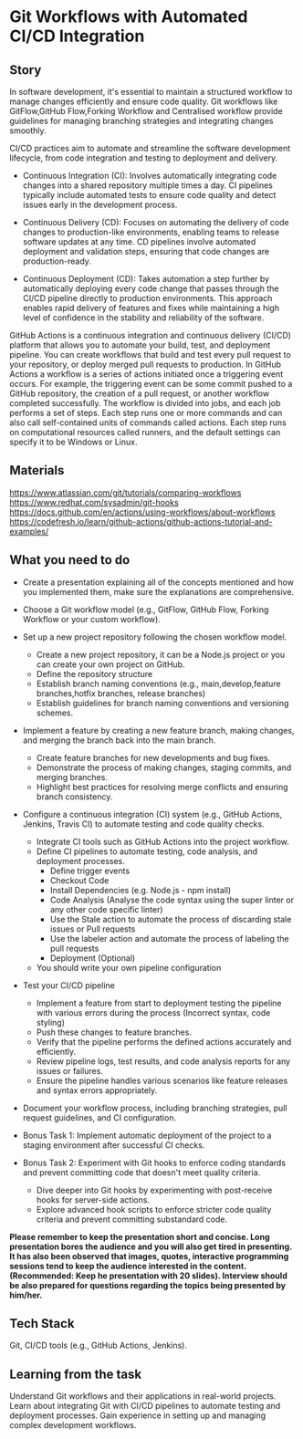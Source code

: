 # Git Workflows with Automated CI/CD Integration

## Story

In software development, it's essential to maintain a structured workflow to manage changes efficiently and ensure code quality. Git workflows like GitFlow,GitHub Flow,Forking Workflow and Centralised workflow provide guidelines for managing branching strategies and integrating changes smoothly.

CI/CD practices aim to automate and streamline the software development lifecycle, from code integration and testing to deployment and delivery.

* Continuous Integration (CI): Involves automatically integrating code changes into a shared repository multiple times a day. CI pipelines typically include automated tests to ensure code quality and detect issues early in the development process.

* Continuous Delivery (CD): Focuses on automating the delivery of code changes to production-like environments, enabling teams to release software updates at any time. CD pipelines involve automated deployment and validation steps, ensuring that code changes are production-ready.

* Continuous Deployment (CD): Takes automation a step further by automatically deploying every code change that passes through the CI/CD pipeline directly to production environments. This approach enables rapid delivery of features and fixes while maintaining a high level of confidence in the stability and reliability of the software.

GitHub Actions is a continuous integration and continuous delivery (CI/CD) platform that allows you to automate your build, test, and deployment pipeline. You can create workflows that build and test every pull request to your repository, or deploy merged pull requests to production.
In GitHub Actions a workflow is a series of actions initiated once a triggering event occurs. For example, the triggering event can be some commit pushed to a GitHub repository, the creation of a pull request, or another workflow completed successfully. 
The workflow is divided into jobs, and each job performs a set of steps. Each step runs one or more commands and can also call self-contained units of commands called actions. Each step runs on computational resources called runners, and the default settings can specify it to be Windows or Linux.

## Materials

https://www.atlassian.com/git/tutorials/comparing-workflows
https://www.redhat.com/sysadmin/git-hooks
https://docs.github.com/en/actions/using-workflows/about-workflows
https://codefresh.io/learn/github-actions/github-actions-tutorial-and-examples/

## What you need to do

* Create a presentation explaining all of the concepts mentioned and how you implemented them, make sure the explanations are comprehensive.

* Choose a Git workflow model (e.g., GitFlow, GitHub Flow, Forking Workflow or your custom workflow).
* Set up a new project repository following the chosen workflow model.
  * Create a new project repository, it can be a Node.js project or you can create your own project on GitHub.
  * Define the repository structure
  * Establish branch naming conventions (e.g., main,develop,feature branches,hotfix branches, release branches)
  * Establish guidelines for branch naming conventions and versioning schemes.
* Implement a feature by creating a new feature branch, making changes, and merging the branch back into the main branch.
  * Create feature branches for new developments and bug fixes.
  * Demonstrate the process of making changes, staging commits, and merging branches.
  * Highlight best practices for resolving merge conflicts and ensuring branch consistency.
* Configure a continuous integration (CI) system (e.g., GitHub Actions, Jenkins, Travis CI) to automate testing and code quality checks.
  * Integrate CI tools such as GitHub Actions into the project workflow.
  * Define CI pipelines to automate testing, code analysis, and deployment processes.
    * Define trigger events
    * Checkout Code
    * Install Dependencies (e.g. Node.js - npm install)
    * Code Analysis (Analyse the code syntax using the super linter or any other code specific linter)
    * Use the Stale action to automate the process of discarding stale issues or Pull requests
    * Use the labeler action and automate the process of labeling the pull requests
    * Deployment (Optional)
  * You should write your own pipeline configuration
* Test your CI/CD pipeline
  * Implement a feature from start to deployment testing the pipeline with various errors during the process (Incorrect syntax, code styling)
  * Push these changes to feature branches.
  * Verify that the pipeline performs the defined actions accurately and efficiently.
  * Review pipeline logs, test results, and code analysis reports for any issues or failures.
  * Ensure the pipeline handles various scenarios like feature releases and syntax errors appropriately.
  
* Document your workflow process, including branching strategies, pull request guidelines, and CI configuration.

* Bonus Task 1: Implement automatic deployment of the project to a staging environment after successful CI checks.
* Bonus Task 2: Experiment with Git hooks to enforce coding standards and prevent committing code that doesn't meet quality criteria.
  * Dive deeper into Git hooks by experimenting with post-receive hooks for server-side actions.
  * Explore advanced hook scripts to enforce stricter code quality criteria and prevent committing substandard code.

**Please remember to keep the presentation short and concise. Long presentation bores the audience and you will also get tired in presenting. It has also been observed that images, quotes, interactive programming sessions tend to keep the audience interested in the content. (Recommended: Keep he presentation with 20 slides). Interview should be also prepared for questions regarding the topics being presented by him/her.** 

## Tech Stack

Git, CI/CD tools (e.g., GitHub Actions, Jenkins).

## Learning from the task

Understand Git workflows and their applications in real-world projects.
Learn about integrating Git with CI/CD pipelines to automate testing and deployment processes.
Gain experience in setting up and managing complex development workflows.
